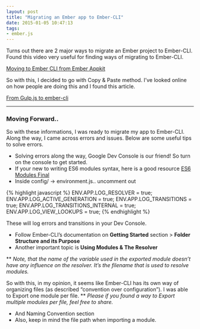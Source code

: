 ```yaml
---
layout: post
title: "Migrating an Ember app to Ember-CLI"
date: 2015-01-05 10:47:13
tags:
- ember.js
---
```


Turns out there are 2 major ways to migrate an Ember project to Ember-CLI.
Found this video very useful for finding ways of migrating to Ember-CLI.

[Moving to Ember CLI from Ember Appkit](http://www.sparkcasts.net/posts/12-moving-to-ember-cli-from-ember-appkit-pro)

So with this, I decided to go with Copy & Paste method. I’ve looked online on how people are doing this and I found this article.

[From Gulp.js to ember-cli](https://medium.com/p/450f1ffb1967)

-----

### Moving Forward..

So with these informations, I was ready to migrate my app to Ember-CLI. Along the way, I came across errors and issues. Below are some useful tips to solve errors.

- Solving errors along the way, Google Dev Console is our friend! So turn on the console to get started.
- If your new to writing ES6 modules syntax, here is a good resource [ES6 Modules Final](http://www.2ality.com/2014/09/es6-modules-final.html)
- Inside config/ -> environment.js.. uncomment out

{% highlight javascript %}
ENV.APP.LOG_RESOLVER = true;
ENV.APP.LOG_ACTIVE_GENERATION = true;
ENV.APP.LOG_TRANSITIONS = true;
ENV.APP.LOG_TRANSITIONS_INTERNAL = true;
ENV.APP.LOG_VIEW_LOOKUPS = true;
{% endhighlight %}

These will log errors and transitions in your Dev Console.
- Follow Ember-CLI’s documentation on **Getting Started** section > **Folder Structure and its Purpose**
- Another important topic is **Using Modules & The Resolver**

** _Note, that the name of the variable used in the exported module doesn’t have any influence on the resolver. It’s the filename that is used to resolve modules._

So with this, in my opinion, it seems like Ember-CLI has its own way of organizing files (as described “convention over configuration”). I was able to Export one module per file.
** _Please if you found a way to Export multiple modules per file, feel free to share._

- And Naming Convention section
- Also, keep in mind the file path when importing a module.
